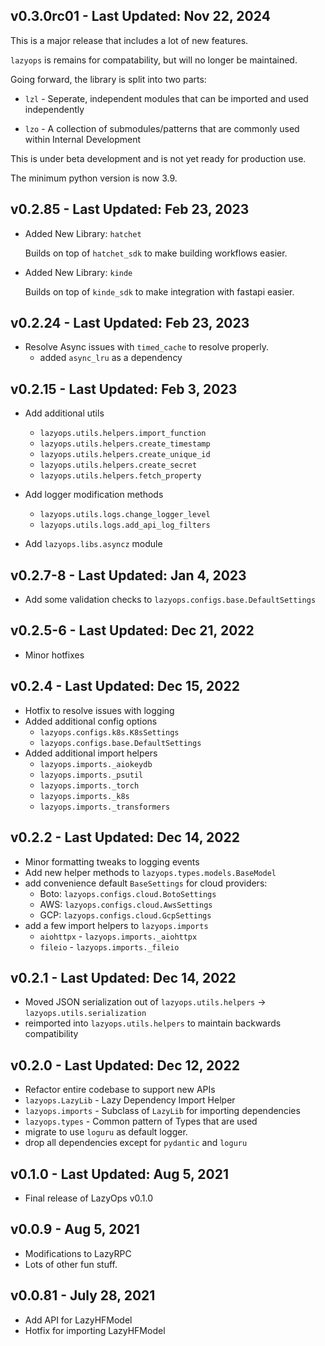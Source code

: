 ## v0.3.0rc01 - Last Updated: Nov 22, 2024

This is a major release that includes a lot of new features.

`lazyops` is remains for compatability, but will no longer be maintained.

Going forward, the library is split into two parts:

- `lzl` - Seperate, independent modules that can be imported and used independently

- `lzo` - A collection of submodules/patterns that are commonly used within Internal Development

This is under beta development and is not yet ready for production use.

The minimum python version is now 3.9.

## v0.2.85 - Last Updated: Feb 23, 2023

- Added New Library: `hatchet`
  
  Builds on top of `hatchet_sdk` to make building workflows easier.

- Added New Library: `kinde`

  Builds on top of `kinde_sdk` to make integration with fastapi easier.


## v0.2.24 - Last Updated: Feb 23, 2023
- Resolve Async issues with `timed_cache` to resolve properly.
  - added `async_lru` as a dependency


## v0.2.15 - Last Updated: Feb 3, 2023
- Add additional utils
  - `lazyops.utils.helpers.import_function`
  - `lazyops.utils.helpers.create_timestamp`
  - `lazyops.utils.helpers.create_unique_id`
  - `lazyops.utils.helpers.create_secret`
  - `lazyops.utils.helpers.fetch_property`

- Add logger modification methods
  - `lazyops.utils.logs.change_logger_level`
  - `lazyops.utils.logs.add_api_log_filters`

- Add `lazyops.libs.asyncz` module

## v0.2.7-8 - Last Updated: Jan 4, 2023
- Add some validation checks to `lazyops.configs.base.DefaultSettings`

## v0.2.5-6 - Last Updated: Dec 21, 2022
- Minor hotfixes

## v0.2.4 - Last Updated: Dec 15, 2022
- Hotfix to resolve issues with logging
- Added additional config options
  - `lazyops.configs.k8s.K8sSettings`
  - `lazyops.configs.base.DefaultSettings`
- Added additional import helpers
  - `lazyops.imports._aiokeydb`
  - `lazyops.imports._psutil`
  - `lazyops.imports._torch`
  - `lazyops.imports._k8s`
  - `lazyops.imports._transformers`


## v0.2.2 - Last Updated: Dec 14, 2022
- Minor formatting tweaks to logging events
- Add new helper methods to `lazyops.types.models.BaseModel`
- add convenience default `BaseSettings` for cloud providers:
    - Boto: `lazyops.configs.cloud.BotoSettings`
    - AWS: `lazyops.configs.cloud.AwsSettings`
    - GCP: `lazyops.configs.cloud.GcpSettings`
- add a few import helpers to `lazyops.imports`
    - `aiohttpx` - `lazyops.imports._aiohttpx` 
    - `fileio` - `lazyops.imports._fileio`


## v0.2.1 - Last Updated: Dec 14, 2022
- Moved JSON serialization out of `lazyops.utils.helpers` -> `lazyops.utils.serialization`
 - reimported into `lazyops.utils.helpers` to maintain backwards compatibility


## v0.2.0 - Last Updated: Dec 12, 2022
- Refactor entire codebase to support new APIs
- `lazyops.LazyLib` - Lazy Dependency Import Helper
- `lazyops.imports` - Subclass of `LazyLib` for importing dependencies
- `lazyops.types` - Common pattern of Types that are used
- migrate to use `loguru` as default logger.
- drop all dependencies except for `pydantic` and `loguru`


## v0.1.0 - Last Updated: Aug 5, 2021
- Final release of LazyOps v0.1.0


## v0.0.9 - Aug 5, 2021
- Modifications to LazyRPC
- Lots of other fun stuff.

## v0.0.81 - July 28, 2021

- Add API for LazyHFModel
- Hotfix for importing LazyHFModel